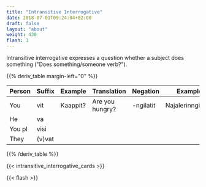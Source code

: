 ```yaml
---
title: "Intransitive Interrogative"
date: 2018-07-01T09:24:04+02:00
draft: false
layout: "about"
weight: 430
flash: 1
---
```

Intransitive interrogative expresses a question whether a subject does 
something ("Does something/someone verb?").

{{% deriv_table margin-left="0" %}}

|Person |Suffix |Example|Translation    |Negation   |Example|
|---    |---    |---    |---            |---        |---    |
|You    |vit    |Kaappit?|Are you hungry?|-ngilatit  |Najalerinngilatit?|
|He     |va     |       |               |           |       |
|You pl |visi   |       |               |           |       |
|They   |(v)vat |       |               |           |       |

{{% /deriv_table %}}

{{< intransitive_interrogative_cards >}}

{{< flash >}}

